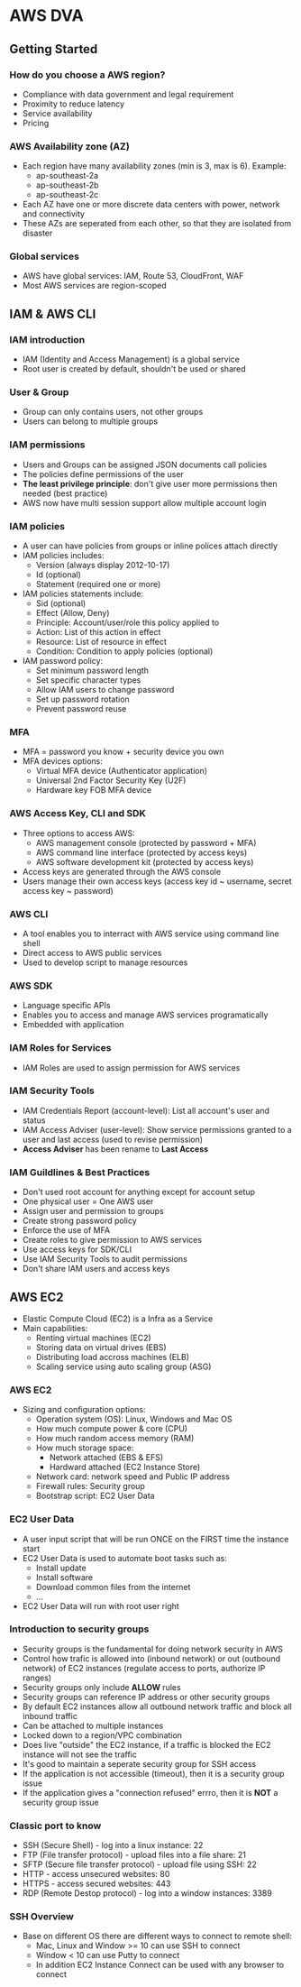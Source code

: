 # AWS DVA
## Getting Started
### How do you choose a AWS region?
- Compliance with data government and legal requirement
- Proximity to reduce latency
- Service availability
- Pricing
### AWS Availability zone (AZ)
- Each region have many availability zones (min is 3, max is 6). Example:
    - ap-southeast-2a
    - ap-southeast-2b
    - ap-southeast-2c
- Each AZ have one or more discrete data centers with power, network and connectivity
- These AZs are seperated from each other, so that they are isolated from disaster
### Global services
- AWS have global services: IAM, Route 53, CloudFront, WAF
- Most AWS services are region-scoped
## IAM & AWS CLI
### IAM introduction
- IAM (Identity and Access Management) is a global service
- Root user is created by default, shouldn't be used or shared
### User & Group
- Group can only contains users, not other groups
- Users can belong to multiple groups
### IAM permissions
- Users and Groups can be assigned JSON documents call policies
- The policies define permissions of the user
- **The least privilege principle**: don't give user more permissions then needed (best practice)
- AWS now have multi session support allow multiple account login
### IAM policies
- A user can have policies from groups or inline polices attach directly
- IAM policies includes:
    - Version (always display 2012-10-17)
    - Id (optional)
    - Statement (required one or more)
- IAM policies statements include:
    - Sid (optional)
    - Effect (Allow, Deny)
    - Principle: Account/user/role this policy applied to
    - Action: List of this action in effect
    - Resource: List of resource in effect
    - Condition: Condition to apply policies (optional)
- IAM password policy:
    - Set minimum password length
    - Set specific character types
    - Allow IAM users to change password
    - Set up password rotation
    - Prevent password reuse
### MFA
- MFA = password you know + security device you own
- MFA devices options:
    - Virtual MFA device (Authenticator application)
    - Universal 2nd Factor Security Key (U2F)
    - Hardware key FOB MFA device
### AWS Access Key, CLI and SDK
- Three options to access AWS:
    - AWS management console (protected by password + MFA)
    - AWS command line interface (protected by access keys)
    - AWS software development kit (protected by access keys)
- Access keys are generated through the AWS console
- Users manage their own access keys (access key id ~ username, secret access key ~ password)
### AWS CLI
- A tool enables you to interract with AWS service using command line shell
- Direct access to AWS public services
- Used to develop script to manage resources
### AWS SDK
- Language specific APIs
- Enables you to access and manage AWS services programatically
- Embedded with application
### IAM Roles for Services
- IAM Roles are used to assign permission for AWS services
### IAM Security Tools
- IAM Credentials Report (account-level): List all account's user and status
- IAM Access Adviser (user-level): Show service permissions granted to a user and last access (used to revise permission)
- **Access Adviser** has been rename to **Last Access**
### IAM Guildlines & Best Practices
- Don't used root account for anything except for account setup
- One physical user = One AWS user
- Assign user and permission to groups
- Create strong password policy
- Enforce the use of MFA
- Create roles to give permission to AWS services
- Use access keys for SDK/CLI
- Use IAM Security Tools to audit permissions
- Don't share IAM users and access keys
## AWS EC2
- Elastic Compute Cloud (EC2) is a Infra as a Service
- Main capabilities:
    - Renting virtual machines (EC2)
    - Storing data on virtual drives (EBS)
    - Distributing load accross machines (ELB)
    - Scaling service using auto scaling group (ASG)

### AWS EC2
- Sizing and configuration options:
    - Operation system (OS): Linux, Windows and Mac OS
    - How much compute power & core (CPU)
    - How much random access memory (RAM)
    - How much storage space:
        - Network attached (EBS & EFS)
        - Hardward attached (EC2 Instance Store)
    - Network card: network speed and Public IP address
    - Firewall rules: Security group
    - Bootstrap script: EC2 User Data
### EC2 User Data
- A user input script that will be run ONCE on the FIRST time the instance start
- EC2 User Data is used to automate boot tasks such as:
    - Install update
    - Install software
    - Download common files from the internet
    - ...
- EC2 User Data will run with root user right
### Introduction to security groups
- Security groups is the fundamental for doing network security in AWS
- Control how trafic is allowed into (inbound network) or out (outbound network) of EC2 instances (regulate access to ports, authorize IP ranges)
- Security groups only include **ALLOW** rules
- Security groups can reference IP address or other security groups
- By default EC2 instances allow all outbound network traffic and block all inbound traffic
- Can be attached to multiple instances
- Locked down to a region/VPC combination
- Does live "outside" the EC2 instance, if a traffic is blocked the EC2 instance will not see the traffic
- It's good to maintain a seperate security group for SSH access
- If the application is not accessible (timeout), then it is a security group issue
- If the application gives a "connection refused" errro, then it is **NOT** a security group issue
### Classic port to know
- SSH (Secure Shell) - log into a linux instance: 22
- FTP (File transfer protocol) - upload files into a file share: 21
- SFTP (Secure file transfer protocol) - upload file using SSH: 22
- HTTP - access unsecured websites: 80
- HTTPS - access secured websites: 443
- RDP (Remote Destop protocol)  - log into a window instances: 3389
### SSH Overview
- Base on different OS there are different ways to connect to remote shell:
    - Mac, Linux and Window >= 10 can use SSH to connect
    - Window < 10 can use Putty to connect
    - In addition EC2 Instance Connect can be used with any browser to connect
